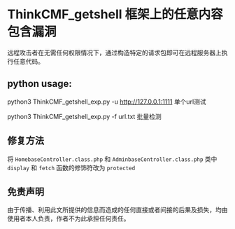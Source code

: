 # ThinkCMF_getshell 框架上的任意内容包含漏洞

远程攻击者在无需任何权限情况下，通过构造特定的请求包即可在远程服务器上执行任意代码。

## python usage:
python3 ThinkCMF_getshell_exp.py -u http://127.0.0.1:1111 单个url测试

python3 ThinkCMF_getshell_exp.py -f url.txt 批量检测

## 修复方法
将 
`HomebaseController.class.php` 和 `AdminbaseController.class.php` 类中 `display` 和 `fetch` 函数的修饰符改为 `protected`

## 免责声明

由于传播、利用此文所提供的信息而造成的任何直接或者间接的后果及损失，均由使用者本人负责，作者不为此承担任何责任。
